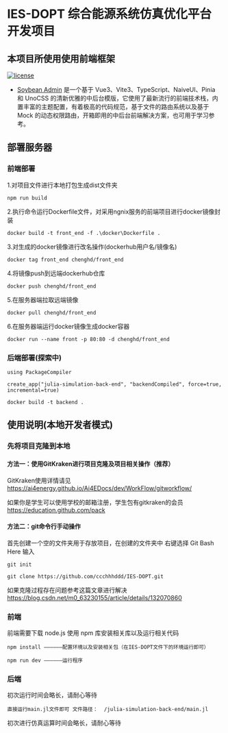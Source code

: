 # IES-DOPT 综合能源系统仿真优化平台开发项目

## 本项目所使用使用前端框架

[![license](https://img.shields.io/badge/license-MIT-green.svg)](./LICENSE)

- [Soybean Admin](https://github.com/honghuangdc/soybean-admin) 是一个基于 Vue3、Vite3、TypeScript、NaiveUI、Pinia 和 UnoCSS 的清新优雅的中后台模版，它使用了最新流行的前端技术栈，内置丰富的主题配置，有着极高的代码规范，基于文件的路由系统以及基于 Mock 的动态权限路由，开箱即用的中后台前端解决方案，也可用于学习参考。

## 部署服务器

### 前端部署

1.对项目文件进行本地打包生成dist文件夹
```
npm run build
```
2.执行命令运行Dockerfile文件，对采用ngnix服务的前端项目进行docker镜像封装
```
docker build -t front_end -f .\docker\Dockerfile .
```
3.对生成的docker镜像进行改名操作(dockerhub用户名/镜像名)
```
docker tag front_end chenghd/front_end
```
4.将镜像push到远端dockerhub仓库
```
docker push chenghd/front_end
```
5.在服务器端拉取远端镜像
```
docker pull chenghd/front_end
```
6.在服务器端运行docker镜像生成docker容器
```
docker run --name front -p 80:80 -d chenghd/front_end
```

### 后端部署(探索中)
```
using PackageCompiler
```
```
create_app("julia-simulation-back-end", "backendCompiled", force=true, incremental=true)
```
```
docker build -t backend .
```

## 使用说明(本地开发者模式)

### 先将项目克隆到本地
#### 方法一：使用GitKraken进行项目克隆及项目相关操作（推荐）
GitKraken使用详情请见 https://ai4energy.github.io/Ai4EDocs/dev/WorkFlow/gitworkflow/

如果你是学生可以使用学校的邮箱注册，学生包有gitkraken的会员 https://education.github.com/pack

#### 方法二：git命令行手动操作
首先创建一个空的文件夹用于存放项目，在创建的文件夹中 右键选择 Git Bash Here
输入

```
git init
```

```
git clone https://github.com/ccchhhddd/IES-DOPT.git
```

如果克隆过程存在问题参考这篇文章进行解决
https://blog.csdn.net/m0_63230155/article/details/132070860

### 前端

前端需要下载 node.js 使用 npm 库安装相关库以及运行相关代码

```
npm install ——————配置环境以及安装相关包（在IES-DOPT文件下的环境运行即可）
```

```
npm run dev ——————运行程序
```

### 后端

初次运行时间会略长，请耐心等待

```
直接运行main.jl文件即可 文件路径：  /julia-simulation-back-end/main.jl
```

初次进行仿真运算时间会略长，请耐心等待



